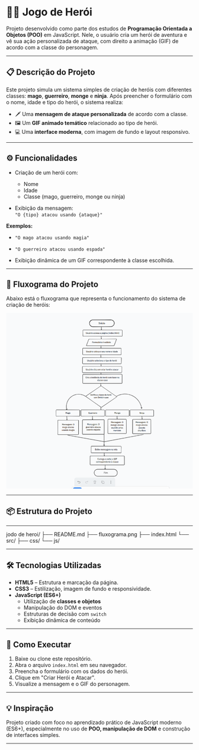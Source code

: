 # 🧙‍♂️ Jogo de Herói 
Projeto desenvolvido como parte dos estudos de **Programação Orientada a Objetos (POO)** em JavaScript. Nele, o usuário cria um herói de aventura e vê sua ação personalizada de ataque, com direito a animação (GIF) de acordo com a classe do personagem.

---

## 📋 Descrição do Projeto
Este projeto simula um sistema simples de criação de heróis com diferentes classes: **mago**, **guerreiro**, **monge** e **ninja**. Após preencher o formulário com o nome, idade e tipo do herói, o sistema realiza:

- 🗡️ Uma **mensagem de ataque personalizada** de acordo com a classe.
- 🖼️ Um **GIF animado temático** relacionado ao tipo de herói.
- 💻 Uma **interface moderna**, com imagem de fundo e layout responsivo.

---


## ⚙️ Funcionalidades

- Criação de um herói com:
  - Nome
  - Idade
  - Classe (mago, guerreiro, monge ou ninja)


- Exibição da mensagem:  
  `"O {tipo} atacou usando {ataque}"`

**Exemplos:**  
  - `"O mago atacou usando magia"`  
  - `"O guerreiro atacou usando espada"`

- Exibição dinâmica de um GIF correspondente à classe escolhida.


---

## 🔄 Fluxograma do Projeto

Abaixo está o fluxograma que representa o funcionamento do sistema de criação de heróis:

![Fluxograma do Projeto](fluxograma.png)

---


## 📦 Estrutura do Projeto
---
jodo de heroi/
├── README.md
├── fluxograma.png 
├── index.html
└── src/
    ├── css/
    └── js/


---


## 🛠️ Tecnologias Utilizadas

- **HTML5** – Estrutura e marcação da página.
- **CSS3** – Estilização, imagem de fundo e responsividade.
- **JavaScript (ES6+)**  
  - Utilização de **classes e objetos**  
  - Manipulação do DOM e eventos  
  - Estruturas de decisão com `switch`  
  - Exibição dinâmica de conteúdo

---

## 🚀 Como Executar

1. Baixe ou clone este repositório.
2. Abra o arquivo `index.html` em seu navegador.
3. Preencha o formulário com os dados do herói.
4. Clique em "Criar Herói e Atacar".
5. Visualize a mensagem e o GIF do personagem.

---
## 💡 Inspiração

Projeto criado com foco no aprendizado prático de JavaScript moderno (ES6+), especialmente no uso de **POO, manipulação de DOM** e construção de interfaces simples.

---

